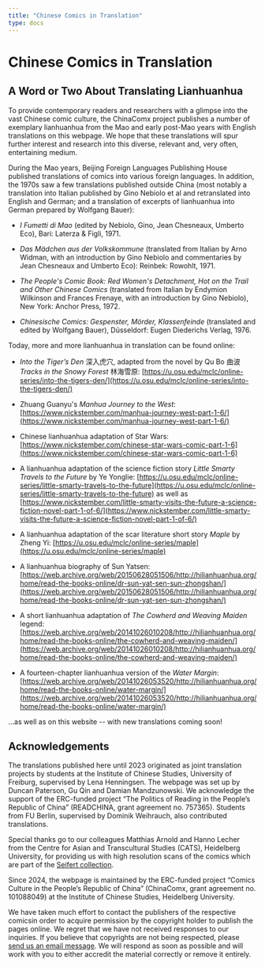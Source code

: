```yaml
---
title: "Chinese Comics in Translation"
type: docs
---
```


# Chinese Comics in Translation

## A Word or Two About Translating Lianhuanhua

To provide contemporary readers and researchers with a glimpse into the vast Chinese comic culture, the ChinaComx project publishes a number of exemplary lianhuanhua from the Mao and early post-Mao years with English translations on this webpage. We hope that these translations will spur further interest and research into this diverse, relevant and, very often, entertaining medium.

During the Mao years, Beijing Foreign Languages Publishing House published translations of comics into various foreign languages. In addition, the 1970s saw a few translations published outside China (most notably a translation into Italian published by Gino Nebiolo et al and retranslated into English and German; and a translation of excerpts of lianhuanhua into German prepared by Wolfgang Bauer):

- *I Fumetti di Mao* (edited by Nebiolo, Gino, Jean Chesneaux, Umberto Eco), Bari: Laterza & Figli, 1971.

- *Das Mädchen aus der Volkskommune* (translated from Italian by Arno Widman, with an introduction by Gino Nebiolo and commentaries by Jean Chesneaux and Umberto Eco): Reinbek: Rowohlt, 1971.

- *The People's Comic Book: Red Women's Detachment, Hot on the Trail and Other Chinese Comics* (translated from Italian by Endymion Wilkinson and Frances Frenaye, with an introduction by Gino Nebiolo), New York: Anchor Press, 1972.

- *Chinesische Comics: Gespenster, Mörder, Klassenfeinde* (translated and edited by Wolfgang Bauer), Düsseldorf: Eugen Diederichs Verlag, 1976.

Today, more and more lianhuanhua in translation can be found online:

- *Into the Tiger’s Den* 深入虎穴, adapted from the novel by Qu Bo 曲波 *Tracks in the Snowy Forest* 林海雪原: [https://u.osu.edu/mclc/online-series/into-the-tigers-den/](https://u.osu.edu/mclc/online-series/into-the-tigers-den/)

- Zhuang Guanyu's *Manhua Journey to the West*: [https://www.nickstember.com/manhua-journey-west-part-1-6/](https://www.nickstember.com/manhua-journey-west-part-1-6/)

- Chinese lianhuanhua adaptation of Star Wars: [https://www.nickstember.com/chinese-star-wars-comic-part-1-6](https://www.nickstember.com/chinese-star-wars-comic-part-1-6)

- A lianhuanhua adaptation of the science fiction story *Little Smarty Travels to the Future* by Ye Yonglie: [https://u.osu.edu/mclc/online-series/little-smarty-travels-to-the-future](https://u.osu.edu/mclc/online-series/little-smarty-travels-to-the-future) as well as [https://www.nickstember.com/little-smarty-visits-the-future-a-science-fiction-novel-part-1-of-6/](https://www.nickstember.com/little-smarty-visits-the-future-a-science-fiction-novel-part-1-of-6/)

- A lianhuanhua adaptation of the scar literature short story *Maple* by Zheng Yi: [https://u.osu.edu/mclc/online-series/maple](https://u.osu.edu/mclc/online-series/maple)

- A lianhuanhua biography of Sun Yatsen: [https://web.archive.org/web/20150628051506/http://hilianhuanhua.org/home/read-the-books-online/dr-sun-yat-sen-sun-zhongshan/](https://web.archive.org/web/20150628051506/http://hilianhuanhua.org/home/read-the-books-online/dr-sun-yat-sen-sun-zhongshan/)

- A short lianhuanhua adaptation of *The Cowherd and Weaving Maiden* legend: [https://web.archive.org/web/20141026010208/http://hilianhuanhua.org/home/read-the-books-online/the-cowherd-and-weaving-maiden/](https://web.archive.org/web/20141026010208/http://hilianhuanhua.org/home/read-the-books-online/the-cowherd-and-weaving-maiden/)

- A fourteen-chapter lianhuanhua version of the *Water Margin*: [https://web.archive.org/web/20141026053520/http://hilianhuanhua.org/home/read-the-books-online/water-margin/](https://web.archive.org/web/20141026053520/http://hilianhuanhua.org/home/read-the-books-online/water-margin/)

...as well as on this website -- with new translations coming soon!

## Acknowledgements

The translations published here until 2023 originated as joint translation projects by students at the Institute of Chinese Studies, University of Freiburg, supervised by Lena Henningsen. The webpage was set up by Duncan Paterson, Gu Qin and Damian Mandzunowski. We acknowledge the support of the ERC-funded project “The Politics of Reading in the People’s Republic of China” (READCHINA, grant agreement no. 757365). Students from FU Berlin, supervised by Dominik Weihrauch, also contributed translations.  

Special thanks go to our colleagues Matthias Arnold and Hanno Lecher from the Centre for Asian and Transcultural Studies (CATS), Heidelberg University, for providing us with high resolution scans of the comics which are part of the [Seifert collection](https://www.asia-europe.uni-heidelberg.de/en/research/heidelberg-research-architecture/projects/hra14-chinese-comics/the-seifert-collection.html).

Since 2024, the webpage is maintained by the ERC-funded project “Comics Culture in the People’s Republic of China” (ChinaComx, grant agreement no. 101088049) at the Institute of Chinese Studies, Heidelberg University. 

We have taken much effort to contact the publishers of the respective comicsin order to acquire permission by the copyright holder to publish the pages online. We regret that we have not received responses to our inquiries. If you believe that copyrights are not being respected, please [send us an email message](mailto:chinacomx.erc@gmail.com). We will respond as soon as possible and will work with you to either accredit the material correctly or remove it entirely.
